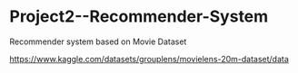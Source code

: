 # Project2--Recommender-System

Recommender system based on Movie Dataset

https://www.kaggle.com/datasets/grouplens/movielens-20m-dataset/data